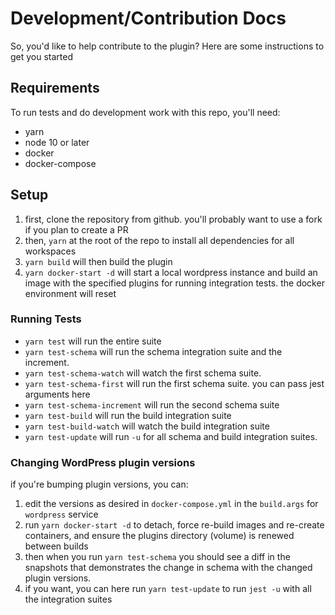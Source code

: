 # Development/Contribution Docs

So, you'd like to help contribute to the plugin? Here are some instructions to get you started

## Requirements

To run tests and do development work with this repo, you'll need:

- yarn
- node 10 or later
- docker
- docker-compose

## Setup

1. first, clone the repository from github. you'll probably want to use a fork if you plan to create a PR
2. then, `yarn` at the root of the repo to install all dependencies for all workspaces
3. `yarn build` will then build the plugin
4. `yarn docker-start -d` will start a local wordpress instance and build an image with the specified plugins for running integration tests. the docker environment will reset

### Running Tests

- `yarn test` will run the entire suite
- `yarn test-schema` will run the schema integration suite and the increment.
- `yarn test-schema-watch` will watch the first schema suite.
- `yarn test-schema-first` will run the first schema suite. you can pass jest arguments here
- `yarn test-schema-increment` will run the second schema suite
- `yarn test-build` will run the build integration suite
- `yarn test-build-watch` will watch the build integration suite
- `yarn test-update` will run `-u` for all schema and build integration suites.

### Changing WordPress plugin versions

if you're bumping plugin versions, you can:

1. edit the versions as desired in `docker-compose.yml` in the `build.args` for `wordpress` service
2. run `yarn docker-start -d` to detach, force re-build images and re-create containers, and ensure the plugins directory (volume) is renewed between builds
3. then when you run `yarn test-schema` you should see a diff in the snapshots that demonstrates the change in schema with the changed plugin versions.
4. if you want, you can here run `yarn test-update` to run `jest -u` with all the integration suites
